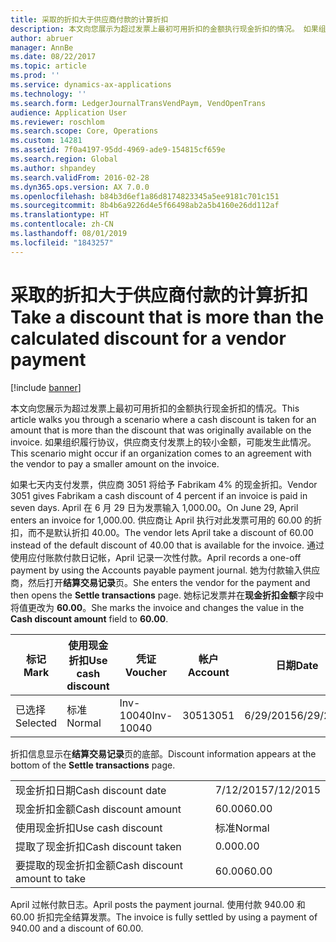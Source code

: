 ```yaml
---
title: 采取的折扣大于供应商付款的计算折扣
description: 本文向您展示为超过发票上最初可用折扣的金额执行现金折扣的情况。 如果组织履行协议，供应商支付发票上的较小金额，可能发生此情况。
author: abruer
manager: AnnBe
ms.date: 08/22/2017
ms.topic: article
ms.prod: ''
ms.service: dynamics-ax-applications
ms.technology: ''
ms.search.form: LedgerJournalTransVendPaym, VendOpenTrans
audience: Application User
ms.reviewer: roschlom
ms.search.scope: Core, Operations
ms.custom: 14281
ms.assetid: 7f0a4197-95dd-4969-ade9-154815cf659e
ms.search.region: Global
ms.author: shpandey
ms.search.validFrom: 2016-02-28
ms.dyn365.ops.version: AX 7.0.0
ms.openlocfilehash: b84b3d6ef1a86d8174823345a5ee9181c701c151
ms.sourcegitcommit: 8b4b6a9226d4e5f66498ab2a5b4160e26dd112af
ms.translationtype: HT
ms.contentlocale: zh-CN
ms.lasthandoff: 08/01/2019
ms.locfileid: "1843257"
---
```

# <a name="take-a-discount-that-is-more-than-the-calculated-discount-for-a-vendor-payment"></a><span data-ttu-id="390c8-104">采取的折扣大于供应商付款的计算折扣</span><span class="sxs-lookup"><span data-stu-id="390c8-104">Take a discount that is more than the calculated discount for a vendor payment</span></span>

[!include [banner](../includes/banner.md)]

<span data-ttu-id="390c8-105">本文向您展示为超过发票上最初可用折扣的金额执行现金折扣的情况。</span><span class="sxs-lookup"><span data-stu-id="390c8-105">This article walks you through a scenario where a cash discount is taken for an amount that is more than the discount that was originally available on the invoice.</span></span> <span data-ttu-id="390c8-106">如果组织履行协议，供应商支付发票上的较小金额，可能发生此情况。</span><span class="sxs-lookup"><span data-stu-id="390c8-106">This scenario might occur if an organization comes to an agreement with the vendor to pay a smaller amount on the invoice.</span></span> 

<span data-ttu-id="390c8-107">如果七天内支付发票，供应商 3051 将给予 Fabrikam 4% 的现金折扣。</span><span class="sxs-lookup"><span data-stu-id="390c8-107">Vendor 3051 gives Fabrikam a cash discount of 4 percent if an invoice is paid in seven days.</span></span> <span data-ttu-id="390c8-108">April 在 6 月 29 日为发票输入 1,000.00。</span><span class="sxs-lookup"><span data-stu-id="390c8-108">On June 29, April enters an invoice for 1,000.00.</span></span> <span data-ttu-id="390c8-109">供应商让 April 执行对此发票可用的 60.00 的折扣，而不是默认折扣 40.00。</span><span class="sxs-lookup"><span data-stu-id="390c8-109">The vendor lets April take a discount of 60.00 instead of the default discount of 40.00 that is available for the invoice.</span></span> <span data-ttu-id="390c8-110">通过使用应付账款付款日记帐，April 记录一次性付款。</span><span class="sxs-lookup"><span data-stu-id="390c8-110">April records a one-off payment by using the Accounts payable payment journal.</span></span> <span data-ttu-id="390c8-111">她为付款输入供应商，然后打开**结算交易记录**页。</span><span class="sxs-lookup"><span data-stu-id="390c8-111">She enters the vendor for the payment and then opens the **Settle transactions** page.</span></span> <span data-ttu-id="390c8-112">她标记发票并在**现金折扣金额**字段中将值更改为 **60.00**。</span><span class="sxs-lookup"><span data-stu-id="390c8-112">She marks the invoice and changes the value in the **Cash discount amount** field to **60.00**.</span></span>

| <span data-ttu-id="390c8-113">标记</span><span class="sxs-lookup"><span data-stu-id="390c8-113">Mark</span></span>     | <span data-ttu-id="390c8-114">使用现金折扣</span><span class="sxs-lookup"><span data-stu-id="390c8-114">Use cash discount</span></span> | <span data-ttu-id="390c8-115">凭证</span><span class="sxs-lookup"><span data-stu-id="390c8-115">Voucher</span></span>   | <span data-ttu-id="390c8-116">帐户</span><span class="sxs-lookup"><span data-stu-id="390c8-116">Account</span></span> | <span data-ttu-id="390c8-117">日期</span><span class="sxs-lookup"><span data-stu-id="390c8-117">Date</span></span>      | <span data-ttu-id="390c8-118">到期日期</span><span class="sxs-lookup"><span data-stu-id="390c8-118">Due date</span></span>  | <span data-ttu-id="390c8-119">开票</span><span class="sxs-lookup"><span data-stu-id="390c8-119">Invoice</span></span> | <span data-ttu-id="390c8-120">交易记录币种金额</span><span class="sxs-lookup"><span data-stu-id="390c8-120">Amount in transaction currency</span></span> | <span data-ttu-id="390c8-121">货币</span><span class="sxs-lookup"><span data-stu-id="390c8-121">Currency</span></span> | <span data-ttu-id="390c8-122">要结算的金额</span><span class="sxs-lookup"><span data-stu-id="390c8-122">Amount to settle</span></span> |
|----------|-------------------|-----------|---------|-----------|-----------|---------|--------------------------------|----------|------------------|
| <span data-ttu-id="390c8-123">已选择</span><span class="sxs-lookup"><span data-stu-id="390c8-123">Selected</span></span> | <span data-ttu-id="390c8-124">标准</span><span class="sxs-lookup"><span data-stu-id="390c8-124">Normal</span></span>            | <span data-ttu-id="390c8-125">Inv-10040</span><span class="sxs-lookup"><span data-stu-id="390c8-125">Inv-10040</span></span> | <span data-ttu-id="390c8-126">3051</span><span class="sxs-lookup"><span data-stu-id="390c8-126">3051</span></span>    | <span data-ttu-id="390c8-127">6/29/2015</span><span class="sxs-lookup"><span data-stu-id="390c8-127">6/29/2015</span></span> | <span data-ttu-id="390c8-128">7/29/2015</span><span class="sxs-lookup"><span data-stu-id="390c8-128">7/29/2015</span></span> | <span data-ttu-id="390c8-129">10040</span><span class="sxs-lookup"><span data-stu-id="390c8-129">10040</span></span>   | <span data-ttu-id="390c8-130">1,000.00</span><span class="sxs-lookup"><span data-stu-id="390c8-130">1,000.00</span></span>                       | <span data-ttu-id="390c8-131">美元</span><span class="sxs-lookup"><span data-stu-id="390c8-131">USD</span></span>      | <span data-ttu-id="390c8-132">940.00</span><span class="sxs-lookup"><span data-stu-id="390c8-132">940.00</span></span>           |

<span data-ttu-id="390c8-133">折扣信息显示在**结算交易记录**页的底部。</span><span class="sxs-lookup"><span data-stu-id="390c8-133">Discount information appears at the bottom of the **Settle transactions** page.</span></span>

|                              |           |
|------------------------------|-----------|
| <span data-ttu-id="390c8-134">现金折扣日期</span><span class="sxs-lookup"><span data-stu-id="390c8-134">Cash discount date</span></span>           | <span data-ttu-id="390c8-135">7/12/2015</span><span class="sxs-lookup"><span data-stu-id="390c8-135">7/12/2015</span></span> |
| <span data-ttu-id="390c8-136">现金折扣金额</span><span class="sxs-lookup"><span data-stu-id="390c8-136">Cash discount amount</span></span>         | <span data-ttu-id="390c8-137">60.00</span><span class="sxs-lookup"><span data-stu-id="390c8-137">60.00</span></span>     |
| <span data-ttu-id="390c8-138">使用现金折扣</span><span class="sxs-lookup"><span data-stu-id="390c8-138">Use cash discount</span></span>            | <span data-ttu-id="390c8-139">标准</span><span class="sxs-lookup"><span data-stu-id="390c8-139">Normal</span></span>    |
| <span data-ttu-id="390c8-140">提取了现金折扣</span><span class="sxs-lookup"><span data-stu-id="390c8-140">Cash discount taken</span></span>          | <span data-ttu-id="390c8-141">0.00</span><span class="sxs-lookup"><span data-stu-id="390c8-141">0.00</span></span>      |
| <span data-ttu-id="390c8-142">要提取的现金折扣金额</span><span class="sxs-lookup"><span data-stu-id="390c8-142">Cash discount amount to take</span></span> | <span data-ttu-id="390c8-143">60.00</span><span class="sxs-lookup"><span data-stu-id="390c8-143">60.00</span></span>     |

<span data-ttu-id="390c8-144">April 过帐付款日志。</span><span class="sxs-lookup"><span data-stu-id="390c8-144">April posts the payment journal.</span></span> <span data-ttu-id="390c8-145">使用付款 940.00 和 60.00 折扣完全结算发票。</span><span class="sxs-lookup"><span data-stu-id="390c8-145">The invoice is fully settled by using a payment of 940.00 and a discount of 60.00.</span></span>



